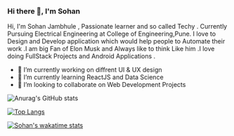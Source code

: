 ### Hi there 👋, I'm Sohan 

Hi, I'm Sohan Jambhule , Passionate learner and so called Techy . Currently Pursuing Electrical Engineering at College of Engineering,Pune. 
I love to Design and Develop application which would help people to Automate their work .I am big Fan of Elon Musk and Always like to think
Like him .I love doing FullStack Projects and Android Applications .


- 🔭 I’m currently working on diffrent UI & UX design
- 🌱 I’m currently learning ReactJS and Data Science 
- 👯 I’m looking to collaborate on Web Development Projects

![Anurag's GitHub stats](https://github-readme-stats.vercel.app/api?username=anuraghazra&show_icons=true&theme=synthwave)

[![Top Langs](https://github-readme-stats.vercel.app/api/top-langs/?username=sohan2503001&layout=compact)](https://github.com/anuraghazra/github-readme-stats)

[![Sohan's wakatime stats](https://github-readme-stats.vercel.app/api/wakatime?username=sohan2503001&layout=compact)](https://github.com/anuraghazra/github-readme-stats)

